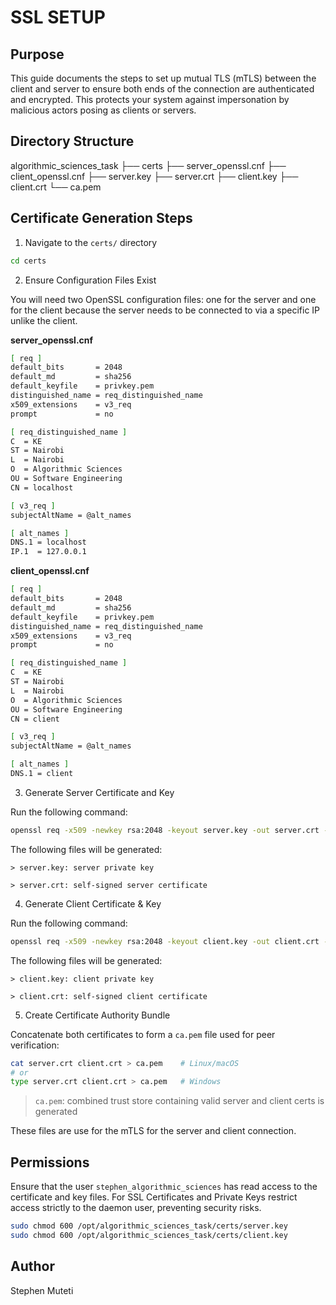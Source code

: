 # SSL SETUP

## Purpose

This guide documents the steps to set up mutual TLS (mTLS) between the client and server to ensure both ends of the connection are authenticated and encrypted. This protects your system against impersonation by malicious actors posing as clients or servers.


## Directory Structure
algorithmic_sciences_task
├── certs
   ├── server_openssl.cnf
   ├── client_openssl.cnf
   ├── server.key
   ├── server.crt
   ├── client.key
   ├── client.crt
   └── ca.pem


## Certificate Generation Steps

1. Navigate to the `certs/` directory

```bash
cd certs
```

2. Ensure Configuration Files Exist

You will need two OpenSSL configuration files: one for the server and one for the client because the server needs to be connected to via a specific IP unlike the client.

**server_openssl.cnf**
```bash
[ req ]
default_bits       = 2048
default_md         = sha256
default_keyfile    = privkey.pem
distinguished_name = req_distinguished_name
x509_extensions    = v3_req
prompt             = no

[ req_distinguished_name ]
C  = KE
ST = Nairobi
L  = Nairobi
O  = Algorithmic Sciences
OU = Software Engineering
CN = localhost

[ v3_req ]
subjectAltName = @alt_names

[ alt_names ]
DNS.1 = localhost
IP.1  = 127.0.0.1
```

**client_openssl.cnf**
```bash
[ req ]
default_bits       = 2048
default_md         = sha256
default_keyfile    = privkey.pem
distinguished_name = req_distinguished_name
x509_extensions    = v3_req
prompt             = no

[ req_distinguished_name ]
C  = KE
ST = Nairobi
L  = Nairobi
O  = Algorithmic Sciences
OU = Software Engineering
CN = client

[ v3_req ]
subjectAltName = @alt_names

[ alt_names ]
DNS.1 = client
```

3. Generate Server Certificate and Key

Run the following command:
```bash
openssl req -x509 -newkey rsa:2048 -keyout server.key -out server.crt -days 365 -nodes -config server_openssl.cnf
```

The following files will be generated:

    > server.key: server private key

    > server.crt: self-signed server certificate

4. Generate Client Certificate & Key

Run the following command:

```bash
openssl req -x509 -newkey rsa:2048 -keyout client.key -out client.crt -days 365 -nodes -config client_openssl.cnf
```

The following files will be generated:

    > client.key: client private key

    > client.crt: self-signed client certificate

5. Create Certificate Authority Bundle

Concatenate both certificates to form a `ca.pem` file used for peer verification:

```bash
cat server.crt client.crt > ca.pem    # Linux/macOS
# or
type server.crt client.crt > ca.pem   # Windows
```

> `ca.pem`: combined trust store containing valid server and client certs is generated

These files are use for the mTLS for the server and client connection.

## Permissions

Ensure that the user `stephen_algorithmic_sciences` has read access to the certificate and key files.
For SSL Certificates and Private Keys restrict access strictly to the daemon user, preventing security risks.

```bash
sudo chmod 600 /opt/algorithmic_sciences_task/certs/server.key
sudo chmod 600 /opt/algorithmic_sciences_task/certs/client.key
```

## Author

Stephen Muteti
